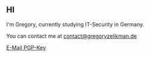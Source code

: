 ## HI
I'm Gregory, currently studying IT-Security in Germany.

You can contact me at contact@gregoryzelikman.de

[E-Mail PGP-Key](https://github.com/GZelikman/GZelikman/blob/main/publickey.contact%40gregoryzelikman.de.asc)
